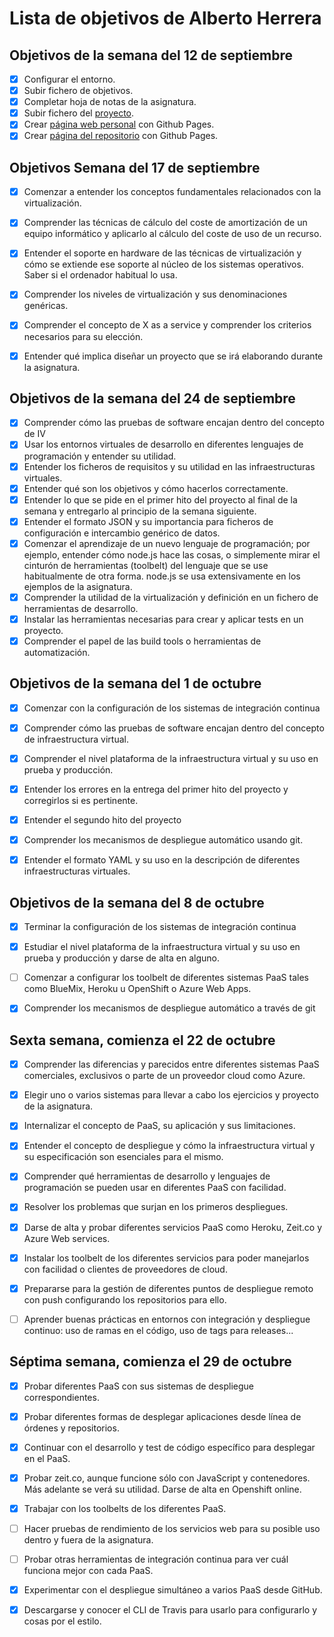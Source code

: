 Lista de objetivos de Alberto Herrera
============================

## Objetivos de la semana del 12 de septiembre

- [x] Configurar el entorno.
- [x] Subir fichero de objetivos.
- [x] Completar hoja de notas de la asignatura.
- [x] Subir fichero del [proyecto](https://github.com/alberturria/Hospital-IV).
- [x] Crear [página web personal](https://alberturria.github.io/) con Github Pages.
- [x] Crear [página del repositorio](https://alberturria.github.io/Hospital-IV/) con Github Pages.

## Objetivos Semana del 17 de septiembre

- [x] Comenzar a entender los conceptos fundamentales relacionados con la virtualización.
- [x] Comprender las técnicas de cálculo del coste de amortización de un equipo informático y aplicarlo al cálculo del coste de uso de un recurso.
- [x] Entender el soporte en hardware de las técnicas de virtualización y cómo se extiende ese soporte al núcleo de los sistemas operativos. Saber si el ordenador  habitual lo usa.
- [x] Comprender los niveles de virtualización y sus denominaciones genéricas.
- [x] Comprender el concepto de X as a service y comprender los criterios necesarios para su elección.
- [x] Entender qué implica diseñar un proyecto que se irá elaborando durante la asignatura.


## Objetivos de la semana del 24 de septiembre

- [x] Comprender cómo las pruebas de software encajan dentro del concepto de IV
- [x] Usar los entornos virtuales de desarrollo en diferentes lenguajes de programación y entender su utilidad.
- [x] Entender los ficheros de requisitos y su utilidad en las infraestructuras virtuales.
- [x] Entender qué son los objetivos y cómo hacerlos correctamente.
- [x] Entender lo que se pide en el primer hito del proyecto al final de la semana y entregarlo al principio de la semana siguiente.
- [x] Entender el formato JSON y su importancia para ficheros de configuración e intercambio genérico de datos.
- [x] Comenzar el aprendizaje de un nuevo lenguaje de programación; por ejemplo, entender cómo node.js hace las cosas, o simplemente mirar el cinturón de herramientas (toolbelt) del lenguaje que se use habitualmente de otra forma. node.js se usa extensivamente en los ejemplos de la asignatura.
- [x] Comprender la utilidad de la virtualización y definición en un fichero de herramientas de desarrollo.
- [x] Instalar las herramientas necesarias para crear y aplicar tests en un proyecto.
- [x] Comprender el papel de las build tools o herramientas de automatización.

## Objetivos de la semana del 1 de octubre

- [x] Comenzar con la configuración de los sistemas de integración continua
- [x] Comprender cómo las pruebas de software encajan dentro del concepto de infraestructura virtual.
- [x] Comprender el nivel plataforma de la infraestructura virtual y su uso en prueba y producción.
- [x] Entender los errores en la entrega del primer hito del proyecto y corregirlos si es pertinente.
- [x] Entender el segundo hito del proyecto
- [x] Comprender los mecanismos de despliegue automático usando git.
- [x] Entender el formato YAML y su uso en la descripción de diferentes infraestructuras virtuales.


## Objetivos de la semana del 8 de octubre

- [x] Terminar la configuración de los sistemas de integración continua
- [x] Estudiar el nivel plataforma de la infraestructura virtual y su uso en prueba y producción y darse de alta en alguno.
- [ ] Comenzar a configurar los toolbelt de diferentes sistemas PaaS tales como BlueMix, Heroku u OpenShift o Azure Web Apps.
- [x] Comprender los mecanismos de despliegue automático a través de git


## Sexta semana, comienza el 22 de octubre
- [x] Comprender las diferencias y parecidos entre diferentes sistemas PaaS comerciales, exclusivos o parte de un proveedor cloud como Azure.
- [x] Elegir uno o varios sistemas para llevar a cabo los ejercicios y proyecto de la asignatura.
- [x] Internalizar el concepto de PaaS, su aplicación y sus limitaciones.
- [x] Entender el concepto de despliegue y cómo la infraestructura virtual y su especificación son esenciales para el mismo.
- [x] Comprender qué herramientas de desarrollo y lenguajes de programación se pueden usar en diferentes PaaS con facilidad.
- [x] Resolver los problemas que surjan en los primeros despliegues.
- [x] Darse de alta y probar diferentes servicios PaaS como Heroku, Zeit.co y Azure Web services.
- [x] Instalar los toolbelt de los diferentes servicios para poder manejarlos con facilidad o clientes de proveedores de cloud.
- [x] Prepararse para la gestión de diferentes puntos de despliegue remoto con push configurando los repositorios para ello.
- [ ] Aprender buenas prácticas en entornos con integración y despliegue continuo: uso de ramas en el código, uso de tags para releases...


## Séptima semana, comienza el 29 de octubre
- [x] Probar diferentes PaaS con sus sistemas de despliegue correspondientes.
- [x] Probar diferentes formas de desplegar aplicaciones desde línea de órdenes y repositorios.
- [x] Continuar con el desarrollo y test de código específico para desplegar en el PaaS.
- [x] Probar zeit.co, aunque funcione sólo con JavaScript y contenedores. Más adelante se verá su utilidad. Darse de alta en Openshift online.
- [x] Trabajar con los toolbelts de los diferentes PaaS.
- [ ] Hacer pruebas de rendimiento de los servicios web para su posible uso dentro y fuera de la asignatura.
- [ ] Probar otras herramientas de integración continua para ver cuál funciona mejor con cada PaaS.
- [x] Experimentar con el despliegue simultáneo a varios PaaS desde GitHub.
- [x] Descargarse y conocer el CLI de Travis para usarlo para configurarlo y cosas por el estilo.



